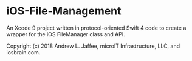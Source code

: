 # iOS-File-Management
An Xcode 9 project written in protocol-oriented Swift 4 code to create a wrapper for the iOS FileManager class and API. 

Copyright (c) 2018 Andrew L. Jaffee, microIT Infrastructure, LLC, and iosbrain.com.
